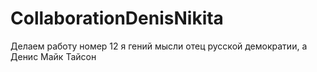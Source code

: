 # CollaborationDenisNikita
Делаем работу номер 12 я гений мысли отец русской демократии, а Денис Майк Тайсон
